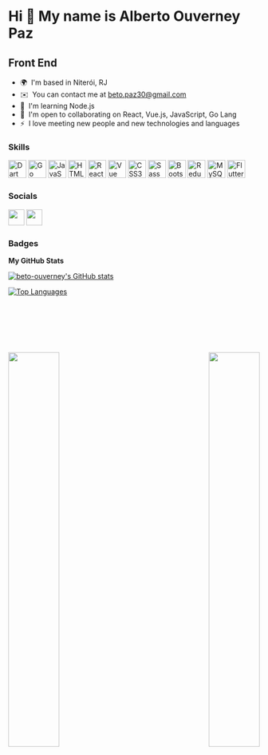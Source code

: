 Hi 👋 My name is Alberto Ouverney Paz
=====================================

Front End
---------

* 🌍  I'm based in Niterói, RJ
* ✉️  You can contact me at [beto.paz30@gmail.com](mailto:beto.paz30@gmail.com)
* 🧠  I'm learning Node.js
* 🤝  I'm open to collaborating on React, Vue.js, JavaScript, Go Lang
* ⚡  I love meeting new people and new technologies and languages

### Skills

<p align="left">
<a href="https://dart.dev/" target="_blank" rel="noreferrer"><img src="https://raw.githubusercontent.com/danielcranney/readme-generator/main/public/icons/skills/dart-colored.svg" width="36" height="36" alt="Dart" /></a>
<a href="https://go.dev/doc/" target="_blank" rel="noreferrer"><img src="https://raw.githubusercontent.com/danielcranney/readme-generator/main/public/icons/skills/go-colored.svg" width="36" height="36" alt="Go" /></a>
<a href="https://developer.mozilla.org/en-US/docs/Web/JavaScript" target="_blank" rel="noreferrer"><img src="https://raw.githubusercontent.com/danielcranney/readme-generator/main/public/icons/skills/javascript-colored.svg" width="36" height="36" alt="JavaScript" /></a>
<a href="https://developer.mozilla.org/en-US/docs/Glossary/HTML5" target="_blank" rel="noreferrer"><img src="https://raw.githubusercontent.com/danielcranney/readme-generator/main/public/icons/skills/html5-colored.svg" width="36" height="36" alt="HTML5" /></a>
<a href="https://reactjs.org/" target="_blank" rel="noreferrer"><img src="https://raw.githubusercontent.com/danielcranney/readme-generator/main/public/icons/skills/react-colored.svg" width="36" height="36" alt="React" /></a>
<a href="https://vuejs.org/" target="_blank" rel="noreferrer"><img src="https://raw.githubusercontent.com/danielcranney/readme-generator/main/public/icons/skills/vuejs-colored.svg" width="36" height="36" alt="Vue" /></a>
<a href="https://www.w3.org/TR/CSS/#css" target="_blank" rel="noreferrer"><img src="https://raw.githubusercontent.com/danielcranney/readme-generator/main/public/icons/skills/css3-colored.svg" width="36" height="36" alt="CSS3" /></a>
<a href="https://sass-lang.com/" target="_blank" rel="noreferrer"><img src="https://raw.githubusercontent.com/danielcranney/readme-generator/main/public/icons/skills/sass-colored.svg" width="36" height="36" alt="Sass" /></a>
<a href="https://getbootstrap.com/" target="_blank" rel="noreferrer"><img src="https://raw.githubusercontent.com/danielcranney/readme-generator/main/public/icons/skills/bootstrap-colored.svg" width="36" height="36" alt="Bootstrap" /></a>
<a href="https://redux.js.org/" target="_blank" rel="noreferrer"><img src="https://raw.githubusercontent.com/danielcranney/readme-generator/main/public/icons/skills/redux-colored.svg" width="36" height="36" alt="Redux" /></a>
<a href="https://www.mysql.com/" target="_blank" rel="noreferrer"><img src="https://raw.githubusercontent.com/danielcranney/readme-generator/main/public/icons/skills/mysql-colored.svg" width="36" height="36" alt="MySQL" /></a>
<a href="https://flutter.dev/" target="_blank" rel="noreferrer"><img src="https://raw.githubusercontent.com/danielcranney/readme-generator/main/public/icons/skills/flutter-colored.svg" width="36" height="36" alt="Flutter" /></a>
</p>


### Socials

<p align="left"> <a href="https://www.github.com/beto-ouverney" target="_blank" rel="noreferrer"><img src="https://raw.githubusercontent.com/danielcranney/readme-generator/main/public/icons/socials/github.svg" width="32" height="32" /></a> <a href="https://www.linkedin.com/in/beto-ouverney-paz" target="_blank" rel="noreferrer"><img src="https://raw.githubusercontent.com/danielcranney/readme-generator/main/public/icons/socials/linkedin.svg" width="32" height="32" /></a></p>

### Badges

<b>My GitHub Stats</b>

<a href="http://www.github.com/beto-ouverney"><img src="https://github-readme-stats.vercel.app/api?username=beto-ouverney&show_icons=true&hide=issues,&count_private=true&title_color=facc15&text_color=ffffff&icon_color=0891b2&bg_color=1e3a8a&hide_border=true&show_icons=true" alt="beto-ouverney's GitHub stats" /></a>

<a href="https://github.com/beto-ouverney" align="left"><img src="https://github-readme-stats.vercel.app/api/top-langs/?username=beto-ouverney&langs_count=10&title_color=facc15&text_color=ffffff&icon_color=0891b2&bg_color=1e3a8a&hide_border=true&locale=en&custom_title=Top%20%Languages" alt="Top Languages" /></a>


<br /><br /><br /><br /><br />

<div width="100%" align="center"><a href="https://github.com/beto-ouverney/https://github.com/beto-ouverney/project-trivia" align="left"><img align="left" width="45%" src="https://github-readme-stats.vercel.app/api/pin/?username=beto-ouverney&repo=https://github.com/beto-ouverney/project-trivia&title_color=facc15&text_color=ffffff&icon_color=0891b2&bg_color=1e3a8a&hide_border=true&locale=en" /></a><a href="https://github.com/beto-ouverney/https://github.com/beto-ouverney/project-zoo-functions" align="right"><img align="right" width="45%" src="https://github-readme-stats.vercel.app/api/pin/?username=beto-ouverney&repo=https://github.com/beto-ouverney/project-zoo-functions&title_color=facc15&text_color=ffffff&icon_color=0891b2&bg_color=1e3a8a&hide_border=true&locale=en" /></a></div>
